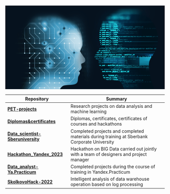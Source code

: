 <!--
**AlexeyK12/AlexeyK12** is a ✨ _special_ ✨ repository because its `README.md` (this file) appears on your GitHub profile.

Here are some ideas to get you started:

- 🔭 I’m currently working on ...
- 🌱 I’m currently learning ...
- 👯 I’m looking to collaborate on ...
- 🤔 I’m looking for help with ...
- 💬 Ask me about ...
- 📫 How to reach me: ...
- 😄 Pronouns: ...
- ⚡ Fun fact: ...
-->

![Image](fon_1.png)

|Repository   | Summary                                                          |
|-------------|------------------------------------------------------------------|
|[**PET-projects**](https://github.com/AlexeyK12/PET-projects/blob/main/README.md)|Research projects on data analysis and machine learning|
|[**Diplomas&certificates**](https://github.com/AlexeyK12/Diplomas-and-certificates/blob/main/README.md)|Diplomas, certificates, certificates of courses and hackathons|
|[**Data_scientist-Sberuniversity**](https://github.com/AlexeyK12/Data_scientist-Sberuniversity/blob/main/README.md)|Completed projects and completed materials during training at Sberbank Corporate University|
|[**Hackathon_Yandex_2023**](https://github.com/AlexeyK12/Hackathon_Yandex_2023/blob/main/README.md)|Hackathon on BIG Data carried out jointly with a team of designers and project manager|
|[**Data_analyst-Ya.Practicum**](https://github.com/AlexeyK12/Data_analyst-Yandex.Practicum/blob/main/README.md)|Completed projects during the course of training in Yandex.Practicum|
|[**SkolkovoHack-2022**](https://github.com/AlexeyK12/SkolkovoHack-2022/blob/main/README.md)|Intelligent analysis of data warehouse operation based on log processing|
